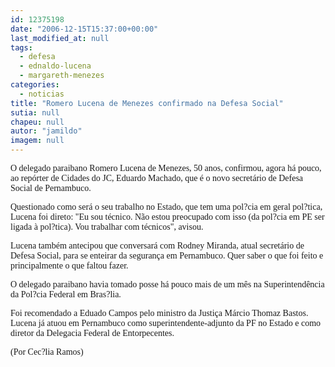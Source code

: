 ```yaml
---
id: 12375198
date: "2006-12-15T15:37:00+00:00"
last_modified_at: null
tags:
  - defesa
  - ednaldo-lucena
  - margareth-menezes
categories:
  - noticias
title: "Romero Lucena de Menezes confirmado na Defesa Social"
sutia: null
chapeu: null
autor: "jamildo"
imagem: null
---
```

<p><span style="font-family: Verdana;">O delegado paraibano Romero Lucena de Menezes, 50 anos,&nbsp;confirmou, agora h&aacute; pouco, ao rep&oacute;rter de Cidades do JC, Eduardo Machado, que&nbsp;&eacute; o novo secret&aacute;rio de Defesa Social de Pernambuco.</span></p>
<p><span style="font-family: Verdana;">Questionado como ser&aacute; o seu trabalho no Estado, que tem uma pol?cia em geral pol?tica, Lucena foi direto: "Eu sou t&eacute;cnico. N&atilde;o estou preocupado com isso (da pol?cia em PE ser ligada &agrave; pol?tica). Vou trabalhar com t&eacute;cnicos", avisou.</span></p>
<p><span style="font-family: Verdana;">Lucena tamb&eacute;m antecipou que conversar&aacute; com Rodney Miranda, atual secret&aacute;rio de Defesa Social, para se enteirar da seguran&ccedil;a em Pernambuco. Quer saber o que foi feito e principalmente o que faltou fazer. </span></p>
<p><span style="font-family: Verdana;">O delegado paraibano havia tomado posse h&aacute; pouco mais de um m&ecirc;s na Superintend&ecirc;ncia da Pol?cia Federal em Bras?lia.&nbsp;</span></p>
<p><span style="font-family: Verdana;">Foi recomendado a Eduado Campos pelo ministro da Justi&ccedil;a M&aacute;rcio Thomaz Bastos. Lucena j&aacute;&nbsp;atuou em Pernambuco como superintendente-adjunto da PF no Estado e como diretor da Delegacia Federal de Entorpecentes.</span></p>
<p><span style="font-family: Verdana;">(Por Cec?lia Ramos)</span></p>

